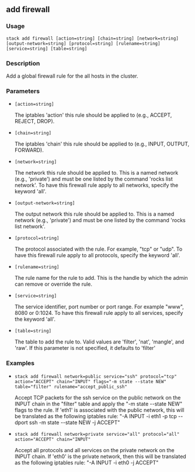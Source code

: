 ## add firewall

### Usage

`stack add firewall [action=string] [chain=string] [network=string] [output-network=string] [protocol=string] [rulename=string] [service=string] [table=string]`

### Description

Add a global firewall rule for the all hosts in the cluster.

### Parameters
* `[action=string]`

   The iptables 'action' this rule should be applied to (e.g.,
	ACCEPT, REJECT, DROP).
* `[chain=string]`

   The iptables 'chain' this rule should be applied to (e.g.,
	INPUT, OUTPUT, FORWARD).
* `[network=string]`

   The network this rule should be applied to. This is a named network
        (e.g., 'private') and must be one listed by the command
        'rocks list network'.
	To have this firewall rule apply to all networks, specify the
	keyword 'all'.
* `[output-network=string]`

   The output network this rule should be applied to. This is a named
	network (e.g., 'private') and must be one listed by the command
        'rocks list network'.
* `[protocol=string]`

   The protocol associated with the rule. For example, "tcp" or "udp".
	To have this firewall rule apply to all protocols, specify the
	keyword 'all'.
* `[rulename=string]`

   The rule name for the rule to add. This is the handle by
	which the admin can remove or override the rule.
* `[service=string]`

   The service identifier, port number or port range. For example
	"www", 8080 or 0:1024.
	To have this firewall rule apply to all services, specify the
	keyword 'all'.
* `[table=string]`

   The table to add the rule to. Valid values are 'filter',
	'nat', 'mangle', and 'raw'. If this parameter is not
	specified, it defaults to 'filter'

### Examples

* `stack add firewall network=public service="ssh" protocol="tcp" action="ACCEPT" chain="INPUT" flags="-m state --state NEW" table="filter" rulename="accept_public_ssh"`

   Accept TCP packets for the ssh service on the public network on
	the INPUT chain in the "filter" table and apply the "-m state --state NEW"
	flags to the rule.
	If 'eth1' is associated with the public network, this will be
	translated as the following iptables rule:
	"-A INPUT -i eth1 -p tcp --dport ssh -m state --state NEW -j ACCEPT"

* `stack add firewall network=private service="all" protocol="all" action="ACCEPT" chain="INPUT"`

   Accept all protocols and all services on the private network on the
	INPUT chain.
	If 'eth0' is the private network, then this will be translated as
	the following iptables rule:
	"-A INPUT -i eth0 -j ACCEPT"



